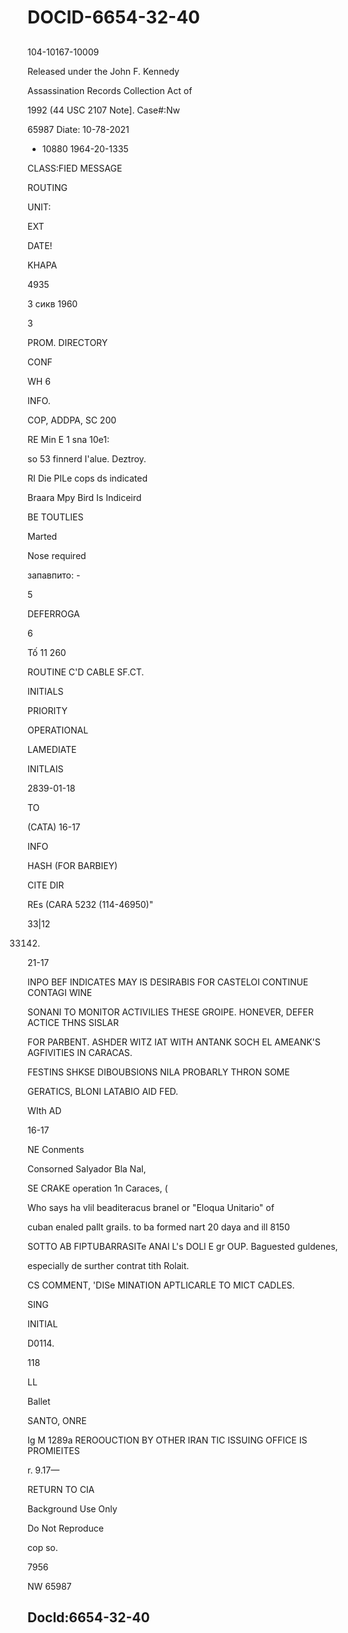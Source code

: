# DOCID-6654-32-40

##
104-10167-10009

Released under the John F. Kennedy

Assassination Records Collection Act of

1992 (44 USC 2107 Note]. Case#:Nw

65987 Diate: 10-78-2021

- 10880 1964-20-1335

CLASS:FIED MESSAGE

ROUTING

UNIT:

EXT

DATE!

KHAPA

4935

3 сикв 1960

3

PROM. DIRECTORY

CONF

WH 6

INFO.

COP, ADDPA, SC 200

RE Min E 1 sna 10e1:

so 53 finnerd I'alue. Deztroy.

RI Die PILe cops ds indicated

Braara Mpy Bird Is Indiceird

BE TOUTLIES

Marted

Nose required

запавпито: -

5

DEFERROGA

6

Tố 11 260

ROUTINE C'D CABLE SF.CT.

INITIALS

PRIORITY

OPERATIONAL

LAMEDIATE

INITLAIS

2839-01-18

TO

(CATA) 16-17

INFO

HASH (FOR BARBIEY)

CITE DIR

REs (CARA 5232 (114-46950)"

33|12

33142.

21-17

INPO BEF INDICATES MAY IS DESIRABIS FOR CASTELOI CONTINUE CONTAGI WINE

SONANI TO MONITOR ACTIVILIES THESE GROIPE. HONEVER, DEFER ACTICE THNS SISLAR

FOR PARBENT. ASHDER WITZ IAT WITH ANTANK SOCH EL AMEANK'S AGFIVITIES IN CARACAS.

FESTINS SHKSE DIBOUBSIONS NILA PROBARLY THRON SOME

GERATICS, BLONI LATABIO AID FED.

WIth AD

16-17

NE Conments

Consorned Salyador Bla Nal,

SE CRAKE operation 1n Caraces, (

Who says ha vlil beaditeracus branel or "Eloqua Unitario" of

cuban enaled pallt grails. to ba formed nart 20 daya and ill 8150

SOTTO AB FIPTUBARRASITe ANAl L's DOLl E gr OUP. Baguested guldenes,

especially de surther contrat tith Rolait.

CS COMMENT, 'DISe MINATION APTLICARLE TO MICT CADLES.

SING

INITIAL

D0114.

118

LL

Ballet

SANTO, ONRE

Ig M 1289a REROOUCTION BY OTHER IRAN TIC ISSUING OFFICE IS PROMIEITES

r. 9.17—

RETURN TO CIA

Background Use Only

Do Not Reproduce

cop so.

7956

NW 65987

Docld:6654-32-40
---

